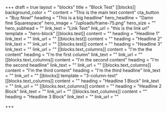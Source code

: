 +++
draft = true
layout = "blocks"
title = "Block Test"
[[blocks]]
background_color = ""
content = "This is the main text content"
cta_button = "Buy Now!"
heading = "This is a big headline"
hero_headline = "Damn fine Squarespace"
hero_image = "/uploads/frame-75.png"
hero_size = ""
hero_subhead = ""
link_text = "Link Text"
link_url = "this is the link url"
template = "hero-block"
[[blocks.test]]
content = ""
heading = "Headline 1"
link_text = ""
link_url = ""
[[blocks.test]]
content = ""
heading = "Headline 2"
link_text = ""
link_url = ""
[[blocks.test]]
content = ""
heading = "Headline 3"
link_text = ""
link_url = ""
[[blocks.text_columns]]
content = "I'm the the content"
heading = "I'm the first column"
link_text = ""
link_url = ""
[[blocks.text_columns]]
content = "I'm the second content"
heading = "I'm the second headline"
link_text = ""
link_url = ""
[[blocks.text_columns]]
content = "I'm the third content"
heading = "I'm the third headline"
link_text = ""
link_url = ""
[[blocks]]
template = "3-column-text"
[[blocks.text_columns]]
content = ""
heading = "Headline 1 Block"
link_text = ""
link_url = ""
[[blocks.text_columns]]
content = ""
heading = "Headline 2 Block"
link_text = ""
link_url = ""
[[blocks.text_columns]]
content = ""
heading = "Headline 3 Block"
link_text = ""
link_url = ""

+++
